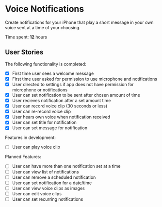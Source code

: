 # Voice Notifications
Create notifications for your iPhone that play a short message in your own voice sent at a time of your choosing. 

Time spent: **12** hours

## User Stories

The following functionality is completed:

- [x] First time user sees a welcome message
- [x] First time user asked for permission to use microphone and notifications
- [x] User directed to settings if app does not have permission for microphone or notifications
- [x] User can set notification to be sent after chosen amount of time
- [x] User recieves notification after a set amount time
- [x] User can record voice clip (30 seconds or less)
- [x] User can re-record voice clip
- [x] User hears own voice when notification received
- [x] User can set title for notification
- [x] User can set message for notification

Features in development:

- [ ] User can play voice clip

Planned Features:

- [ ] User can have more than one notification set at a time
- [ ] User can view list of notifications
- [ ] User can remove a scheduled notification
- [ ] User can set notification for a date/time
- [ ] User can view voice clips as images
- [ ] User can edit voice clips
- [ ] User can set recurring notifications
